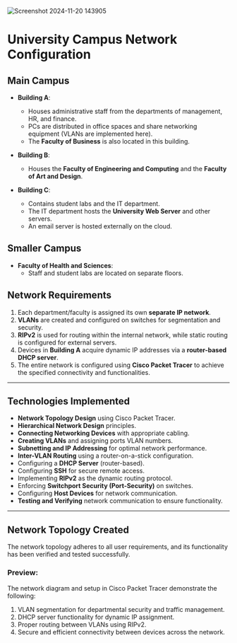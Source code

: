 ![Screenshot 2024-11-20 143905](https://github.com/user-attachments/assets/771aa91a-d783-40ef-9836-c3c438946ae1)

# University Campus Network Configuration

## Main Campus
- **Building A**: 
  - Houses administrative staff from the departments of management, HR, and finance. 
  - PCs are distributed in office spaces and share networking equipment (VLANs are implemented here).
  - The **Faculty of Business** is also located in this building.

- **Building B**: 
  - Houses the **Faculty of Engineering and Computing** and the **Faculty of Art and Design**.

- **Building C**: 
  - Contains student labs and the IT department.
  - The IT department hosts the **University Web Server** and other servers.
  - An email server is hosted externally on the cloud.

## Smaller Campus
- **Faculty of Health and Sciences**: 
  - Staff and student labs are located on separate floors.

## Network Requirements
1. Each department/faculty is assigned its own **separate IP network**.
2. **VLANs** are created and configured on switches for segmentation and security.
3. **RIPv2** is used for routing within the internal network, while static routing is configured for external servers.
4. Devices in **Building A** acquire dynamic IP addresses via a **router-based DHCP server**.
5. The entire network is configured using **Cisco Packet Tracer** to achieve the specified connectivity and functionalities.

---

## Technologies Implemented
- **Network Topology Design** using Cisco Packet Tracer.
- **Hierarchical Network Design** principles.
- **Connecting Networking Devices** with appropriate cabling.
- **Creating VLANs** and assigning ports VLAN numbers.
- **Subnetting and IP Addressing** for optimal network performance.
- **Inter-VLAN Routing** using a router-on-a-stick configuration.
- Configuring a **DHCP Server** (router-based).
- Configuring **SSH** for secure remote access.
- Implementing **RIPv2** as the dynamic routing protocol.
- Enforcing **Switchport Security (Port-Security)** on switches.
- Configuring **Host Devices** for network communication.
- **Testing and Verifying** network communication to ensure functionality.

---

## Network Topology Created
The network topology adheres to all user requirements, and its functionality has been verified and tested successfully. 

### Preview:
The network diagram and setup in Cisco Packet Tracer demonstrate the following:
1. VLAN segmentation for departmental security and traffic management.
2. DHCP server functionality for dynamic IP assignment.
3. Proper routing between VLANs using RIPv2.
4. Secure and efficient connectivity between devices across the network.
